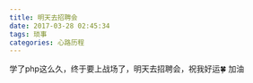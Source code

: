 ```yaml
---
title: 明天去招聘会
date: 2017-03-28 02:45:34
tags: 琐事
categories: 心路历程 
---
```


学了php这么久，终于要上战场了，明天去招聘会，祝我好运🍀 加油


